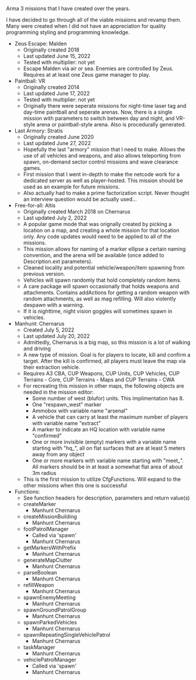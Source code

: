 Arma 3 missions that I have created over the years.

I have decided to go through all of the viable missions and revamp them. Many were created when I did not have an appreciation for quality programming styling and programming knowledge.

* Zeus Escape: Malden
    * Originally created 2018
    * Last updated June 15, 2022
    * Tested with multiplier: not yet
    * Escape Malden via air or sea. Enemies are controlled by Zeus. Requires at at least one Zeus game manager to play.
* Paintball: VR
    * Originally created 2014
    * Last updated June 17, 2022
    * Tested with multiplier: not yet
    * Originally there were seperate missions for night-time laser tag and day-time paintball and seperate arenas. Now, there is a single mission with parameters to switch between day and night, and VR-style arena or paintball-style arena. Also is procedurally generated.
* Last Armory: Stratis
    * Originally created June 2020
    * Last updated June 27, 2022
    * Hopefully the last "armory" mission that I need to make. Allows the use of all vehicles and weapons, and also allows teleporting from spawn, on-demand sector control missions and wave clearance games.
    * First mission that I went in-depth to make the netcode work for a dedicated server as well as player-hosted. This mission should be used as an example for future missions.
    * Also actually had to make a prime factorization script. Never thought an interview question would be actually used...
* Free-for-all: Altis
    * Originally created March 2018 on Chernarus
    * Last updated July 2, 2022
    * A popular game mode that was orignally created by picking a location on a map, and creating a whole mission for that location only. Any code updates would need to be applied to all of the missions.
    * This mission allows for naming of a marker ellipse a certain naming convention, and the arena will be available (once added to Description.ext parameters).
    * Cleaned locality and potential vehicle/weapon/item spawning from previous version.
    * Vehicles will spawn randomly that hold completely random items.
    * A care package will spawn occasionally that holds weapons and attachments. Contains addActions for getting a random weapon with random attachments, as well as mag refilling. Will also violently despawn with a warning.
    * If it is nighttime, night vision goggles will sometimes spawn in vehicles.
* Manhunt: Chernarus
    * Created July 5, 2022
    * Last updated July 20, 2022
    * Admittedly, Chernarus is a big map, so this mission is a lot of walking and driving
    * A new type of mission. Goal is for players to locate, kill and confirm a target. After the kill is confirmed, all players must leave the map via their extraction vehicle.
    * Requires A3 CBA, CUP Weapons, CUP Units, CUP Vehicles, CUP Terrains - Core, CUP Terrains - Maps and CUP Terrains - CWA
    * For recreating this mission in other maps, the following objects are needed in the mission editor:
        * Some number of west (blufor) units. This implimentation has 8.
        * One "respawn_west" marker
        * Ammobox with variable name "arsenal"
        * A vehicle that can carry at least the maximum number of players with variable name "extract"
        * A marker to indicate an HQ location with variable name "confirmed"
        * One or more invisible (empty) markers with a variable name starting with "hq_", all on flat surfaces that are at least 5 meters away from any object
        * One or more markers with variable name starting with "meet_". All markers should be in at least a somewhat flat area of about 3m radius
    * This is the first mission to utilize CfgFunctions. Will expand to the other missions when this one is successful
* Functions:
    * See function headers for description, parameters and return value(s)
    * createMarker
        * Manhunt Chernarus
    * createMissionBuilding
        * Manhunt Chernarus
    * footPatrolManager
        * Called via 'spawn'
        * Manhunt Chernarus
    * getMarkersWithPrefix
        * Manhunt Chernarus
    * generateMapClutter
        * Manhunt Chernarus
    * parseBoolean
        * Manhunt Chernarus
    * refillWeapon
        * Manhunt Chernarus
    * spawnEnemyMeeting
        * Manhunt Chernarus
    * spawnGroundPatrolGroup
        * Manhunt Chernarus
    * spawnParkedVehicles
        * Manhunt Chernarus
    * spawnRepeatingSingleVehiclePatrol
        * Manhunt Chernarus
    * taskManager
        * Manhunt Chernarus
    * vehiclePatrolManager
        * Called via 'spawn'
        * Manhunt Chernarus